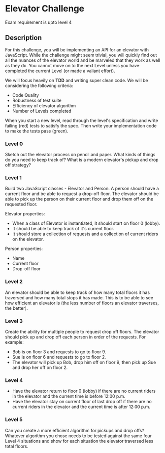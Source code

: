 # Elevator Challenge

Exam requirement is upto level 4

## Description

For this challenge, you will be implementing an API for an elevator with JavaScript. While the challenge might seem trivial, you will quickly find out all the nuances of the elevator world and be marveled that they work as well as they do. You cannot move on to the next Level unless you have completed the current Level (or made a valiant effort).

We will focus heavily on **TDD** and writing super clean code. We will be considering the following criteria:

- Code Quality
- Robustness of test suite
- Efficiency of elevator algorithm
- Number of Levels completed

When you start a new level, read through the level's specification and write failing (red) tests to satisfy the spec. Then write your implementation code to make the tests pass (green).

### Level 0

Sketch out the elevator process on pencil and paper. What kinds of things do you need to keep track of? What is a modern elevator's pickup and drop off strategy?

### Level 1

Build two JavaScript classes - Elevator and Person. A person should have a current floor and be able to request a drop-off floor.
The elevator should be able to pick up the person on their current floor and drop them off on the requested floor.

Elevator properties:

- When a class of Elevator is instantiated, it should start on floor 0 (lobby).
- It should be able to keep track of it's current floor.
- It should store a collection of requests and a collection of current riders on the elevator.

Person properties:

- Name
- Current floor
- Drop-off floor

### Level 2

An elevator should be able to keep track of how many total floors it has traversed and how many total stops it has made. This is to be able to see how efficient an elevator is (the less number of floors an elevator traverses, the better).

### Level 3

Create the ability for multiple people to request drop off floors. The elevator should pick up and drop off each person in order of the requests. For example:

- Bob is on floor 3 and requests to go to floor 9.
- Sue is on floor 6 and requests to go to floor 2.
- The elevator will pick up Bob, drop him off on floor 9, then pick up Sue and drop her off on floor 2.

### Level 4

- Have the elevator return to floor 0 (lobby) if there are no current riders in the elevator and the current time is before 12:00 p.m.
- Have the elevator stay on current floor of last drop off if there are no current riders in the elevator and the current time is after 12:00 p.m.

### Level 5

Can you create a more efficient algorithm for pickups and drop offs? Whatever algorithm you chose needs to be tested against the same four Level 4 situations and show for each situation the elevator traversed less total floors.
